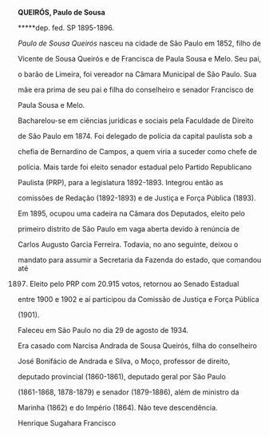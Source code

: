 **QUEIRÓS, Paulo de Sousa**



**\***dep. fed. SP 1895-1896.



*Paulo de Sousa Queirós* nasceu na cidade de São Paulo em 1852, filho de

Vicente de Sousa Queirós e de Francisca de Paula Sousa e Melo. Seu pai,

o barão de Limeira, foi vereador na Câmara Municipal de São Paulo. Sua

mãe era prima de seu pai e filha do conselheiro e senador Francisco de

Paula Sousa e Melo.



Bacharelou-se em ciências jurídicas e sociais pela Faculdade de Direito

de São Paulo em 1874. Foi delegado de polícia da capital paulista sob a

chefia de Bernardino de Campos, a quem viria a suceder como chefe de

polícia. Mais tarde foi eleito senador estadual pelo Partido Republicano

Paulista (PRP), para a legislatura 1892-1893. Integrou então as

comissões de Redação (1892-1893) e de Justiça e Força Pública (1893).



Em 1895, ocupou uma cadeira na Câmara dos Deputados, eleito pelo

primeiro distrito de São Paulo em vaga aberta devido à renúncia de

Carlos Augusto Garcia Ferreira. Todavia, no ano seguinte, deixou o

mandato para assumir a Secretaria da Fazenda do estado, que comandou até

1897. Eleito pelo PRP com 20.915 votos, retornou ao Senado Estadual

entre 1900 e 1902 e aí participou da Comissão de Justiça e Força Pública

(1901).



Faleceu em São Paulo no dia 29 de agosto de 1934.



Era casado com Narcisa Andrada de Sousa Queirós, filha do conselheiro

José Bonifácio de Andrada e Silva, o Moço, professor de direito,

deputado provincial (1860-1861), deputado geral por São Paulo

(1861-1868, 1878-1879) e senador (1879-1886), além de ministro da

Marinha (1862) e do Império (1864). Não teve descendência.



Henrique Sugahara Francisco



